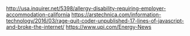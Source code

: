 http://usa.inquirer.net/5398/allergy-disability-requiring-employer-accommodation-california
https://arstechnica.com/information-technology/2016/03/rage-quit-coder-unpublished-17-lines-of-javascript-and-broke-the-internet/
https://www.upi.com/Energy-News